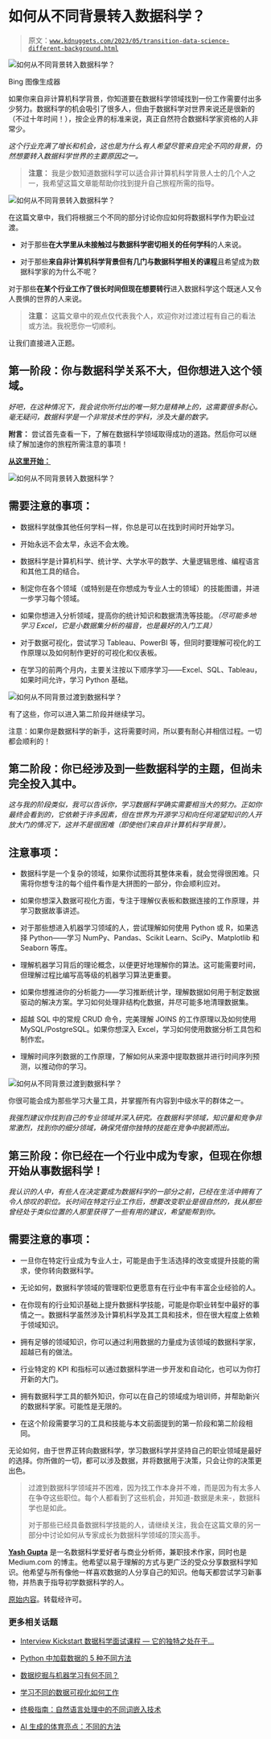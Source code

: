 # 如何从不同背景转入数据科学？

> 原文：[`www.kdnuggets.com/2023/05/transition-data-science-different-background.html`](https://www.kdnuggets.com/2023/05/transition-data-science-different-background.html)

![如何从不同背景转入数据科学？](img/e7ba95b5325100b3d8e1fcc417620692.png)

Bing 图像生成器

如果你来自非计算机科学背景，你知道要在数据科学领域找到一份工作需要付出多少努力。数据科学的机会吸引了很多人，但由于数据科学对世界来说还是很新的（不过十年时间！），按企业界的标准来说，真正自然符合数据科学家资格的人非常少。

*这个行业充满了增长和机会，这也是为什么有人希望尽管来自完全不同的背景，仍然想要转入数据科学世界的主要原因之一。*

> **注意：** 我是少数知道数据科学可以适合非计算机科学背景人士的几个人之一，我希望这篇文章能帮助你找到提升自己旅程所需的指导。

![如何从不同背景转入数据科学？](img/392d68549e5e3141f9cc085ddd4714c0.png)

在这篇文章中，我们将根据三个不同的部分讨论你应如何将数据科学作为职业过渡。

+   对于那些**在大学里从未接触过与数据科学密切相关的任何学科**的人来说。

+   对于那些**来自非计算机科学背景但有几门与数据科学相关的课程**且希望成为数据科学家的为什么不呢？

对于那些**在某个行业工作了很长时间但现在想要转行**进入数据科学这个既迷人又令人畏惧的世界的人来说。

> **注意：** 这篇文章中的观点仅代表我个人，欢迎你对过渡过程有自己的看法或方法。我祝愿你一切顺利。

让我们直接进入正题。

## 第一阶段：你与数据科学关系不大，但你想进入这个领域。

*好吧，在这种情况下，我会说你所付出的唯一努力是精神上的，这需要很多耐心。毫无疑问，数据科学是一个非常技术性的学科，涉及大量的数字。*

**附言：** 尝试首先查看一下，了解在数据科学领域取得成功的道路。然后你可以继续了解加速你的旅程所需注意的事项！

**[从这里开始：](https://aigents.co/learn/roadmaps/fundamentals)**

![如何从不同背景转入数据科学？](img/be59c989580653ccd2143686ffea523f.png)

## 需要注意的事项：

+   数据科学就像其他任何学科一样，你总是可以在找到时间时开始学习。

+   开始永远不会太早，永远不会太晚。

+   数据科学是计算机科学、统计学、大学水平的数学、大量逻辑思维、编程语言和其他工具的结合。

+   制定你在各个领域（或特别是在你想成为专业人士的领域）的技能图谱，并进一步学习每个领域。

+   如果你想进入分析领域，提高你的统计知识和数据清洗等技能。*（尽可能多地学习 Excel，它是小数据集分析的福音，也是最好的入门工具）*

+   对于数据可视化，尝试学习 Tableau、PowerBI 等，但同时要理解可视化的工作原理以及如何制作更好的可视化和仪表板。

+   在学习的前两个月内，主要关注按以下顺序学习——Excel、SQL、Tableau，如果时间允许，学习 Python 基础。

![如何从不同背景过渡到数据科学？](img/9f62ef567da094cb603d277d44b85319.png)

有了这些，你可以进入第二阶段并继续学习。

注意：如果你是数据科学的新手，这将需要时间，所以要有耐心并相信过程。一切都会顺利的！

## 第二阶段：你已经涉及到一些数据科学的主题，但尚未完全投入其中。

*这与我的阶段类似，我可以告诉你，学习数据科学确实需要相当大的努力。正如你最终会看到的，它依赖于许多因素，但在世界为开源学习和向任何渴望知识的人开放大门的情况下，这并不是很困难（即使他们来自非计算机科学背景）。*

## 注意事项：

+   数据科学是一个复杂的领域，如果你试图将其整体来看，就会觉得很困难。只需将你想专注的每个组件看作是大拼图的一部分，你会顺利应对。

+   如果你想深入数据可视化方面，专注于理解仪表板和数据连接的工作原理，并学习数据故事讲述。

+   对于那些想进入机器学习领域的人，尝试理解如何使用 Python 或 R，如果选择 Python——学习 NumPy、Pandas、Scikit Learn、SciPy、Matplotlib 和 Seaborn 等库。

+   理解机器学习背后的理论概念，以便更好地理解你的算法。这可能需要时间，但理解过程比编写高等级的机器学习算法更重要。

+   如果你想推进你的分析能力——学习推断统计学，理解数据如何用于制定数据驱动的解决方案。学习如何处理非结构化数据，并尽可能多地清理数据集。

+   超越 SQL 中的常规 CRUD 命令，完美理解 JOINS 的工作原理以及如何使用 MySQL/PostgreSQL。如果你想深入 Excel，学习如何使用数据分析工具包和制作宏。

+   理解时间序列数据的工作原理，了解如何从来源中提取数据并进行时间序列预测，以推动你的学习。

![如何从不同背景过渡到数据科学？](img/0b3220348f64c352dc9dcdf90f0e02c7.png)

你很可能会成为那些学习大量工具，并掌握所有内容到中级水平的群体之一。

*我强烈建议你找到自己的专业领域并深入研究。在数据科学领域，知识量和竞争非常激烈，找到你的细分领域，确保凭借你独特的技能在竞争中脱颖而出。*

## 第三阶段：你已经在一个行业中成为专家，但现在你想开始从事数据科学！

*我认识的人中，有些人在决定要成为数据科学的一部分之前，已经在生活中拥有了令人惊叹的职位。长时间在特定行业工作后，想要改变职业是很自然的，我从那些曾经处于类似位置的人那里获得了一些有用的建议，希望能帮到你。*

## 需要注意的事项：

+   一旦你在特定行业成为专业人士，可能是由于生活选择的改变或提升技能的需求，使你转向数据科学。

+   无论如何，数据科学领域的管理职位更愿意有在行业中有丰富企业经验的人。

+   在你现有的行业知识基础上提升数据科学技能，可能是你职业转型中最好的事情之一。数据科学虽然涉及计算机科学及其工具和技术，但在很大程度上依赖于领域知识。

+   拥有足够的领域知识，你可以通过利用数据的力量成为该领域的数据科学家，超越已有的做法。

+   行业特定的 KPI 和指标可以通过数据科学进一步开发和自动化，也可以为你打开新的大门。

+   拥有数据科学工具的额外知识，你可以在自己的领域成为培训师，并帮助新兴的数据科学家。可能性是无限的。

+   在这个阶段需要学习的工具和技能与本文前面提到的第一阶段和第二阶段相同。

无论如何，由于世界正转向数据科学，学习数据科学并坚持自己的职业领域是最好的选择。你所做的一切，都可以涉及数据，并将数据用于决策，只会让你的决策更出色。

> 过渡到数据科学领域并不困难，因为找工作本身并不难，而是因为有太多人在争夺这些职位。每个人都看到了这些机会，并知道-数据是未来-，数据科学也是如此。
> 
> 对于那些已经具备数据科学技能的人，请继续关注，我会在这篇文章的另一部分中讨论如何从专家成长为数据科学领域的顶尖高手。

**[Yash Gupta](https://www.linkedin.com/in/yash-gupta-dss/)** 是一名数据科学爱好者与商业分析师，兼职技术作家，同时也是 Medium.com 的博主。他希望以易于理解的方式与更广泛的受众分享数据科学知识。他希望与所有像他一样喜欢数据的人分享自己的知识。他每天都尝试学习新事物，并热衷于指导初学数据科学的人。

[原始内容](https://medium.com/dssimplified/how-to-transition-into-data-science-from-a-different-background-b03521ac4ae5)。转载经许可。

### 更多相关话题

+   [Interview Kickstart 数据科学面试课程 — 它的独特之处在于…](https://www.kdnuggets.com/2022/10/interview-kickstart-data-science-interview-course-makes-different.html)

+   [Python 中加载数据的 5 种不同方法](https://www.kdnuggets.com/2020/08/5-different-ways-load-data-python.html)

+   [数据挖掘与机器学习有何不同？](https://www.kdnuggets.com/2022/06/data-mining-different-machine-learning.html)

+   [学习不同的数据可视化如何工作](https://www.kdnuggets.com/2022/09/datacamp-learn-different-data-visualizations-work.html)

+   [终极指南：自然语言处理中的不同词嵌入技术](https://www.kdnuggets.com/2021/11/guide-word-embedding-techniques-nlp.html)

+   [AI 生成的体育亮点：不同的方法](https://www.kdnuggets.com/2022/03/aigenerated-sports-highlights-different-approaches.html)
